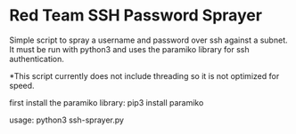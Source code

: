 # Red Team SSH Password Sprayer

Simple script to spray a username and password over ssh against a subnet. It must be run with python3 and uses the paramiko library for ssh authentication.

*This script currently does not include threading so it is not optimized for speed.

first install the paramiko library: pip3 install paramiko

usage: python3 ssh-sprayer.py
